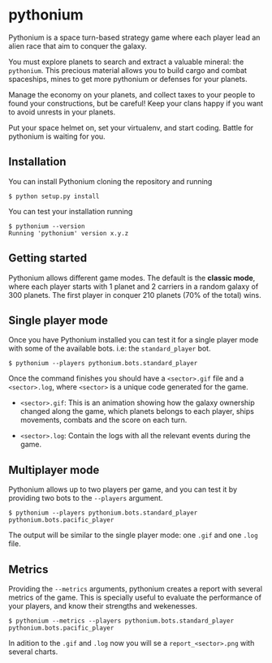 # pythonium

Pythonium is a space turn-based strategy game where each player lead an alien race 
that aim to conquer the galaxy.

You must explore planets to search and extract a valuable mineral: the `pythonium`.
This precious material allows you to build cargo and combat spaceships, mines to get 
more pythonium or defenses for your planets. 

Manage the economy on your planets, and collect taxes to your people to found your 
constructions, but be careful! Keep your clans happy if you want to avoid unrests 
in your planets.

Put your space helmet on, set your virtualenv, and start coding. 
Battle for pythonium is waiting for you.


## Installation

You can install Pythonium cloning the repository and running

```
$ python setup.py install
```

You can test your installation running

```
$ pythonium --version
Running 'pythonium' version x.y.z
```

## Getting started

Pythonium allows different game modes. The default is the **classic mode**, where each player starts with 1 planet and 2 carriers in a random galaxy of 300 planets.
The first player in conquer 210 planets (70% of the total) wins. 

## Single player mode

Once you have Pythonium installed you can test it for a single player mode with some of the available bots.
i.e: the ``standard_player`` bot.

```
$ pythonium --players pythonium.bots.standard_player
```

Once the command finishes you should have a ``<sector>.gif`` file and a ``<sector>.log``, where ``<sector>`` is a unique code generated for the game.

* ``<sector>.gif``: This is an animation showing how the galaxy ownership changed along the game, 
  which planets belongs to each player, ships movements, combats and the score on each turn.

* ``<sector>.log``: Contain the logs with all the relevant events during the game.


## Multiplayer mode

Pythonium allows up to two players per game, and you can test it by providing two bots to the ``--players`` argument. 


```
$ pythonium --players pythonium.bots.standard_player pythonium.bots.pacific_player
```

The output will be similar to the single player mode: one ``.gif`` and one ``.log`` file.


## Metrics

Providing the ``--metrics`` arguments, pythonium creates a report with several metrics of the game. 
This is specially useful to evaluate the performance of your players, and know their strengths and wekenesses.

```
$ pythonium --metrics --players pythonium.bots.standard_player pythonium.bots.pacific_player
```

In adition to the ``.gif`` and ``.log`` now you will se a ``report_<sector>.png`` with several charts.

